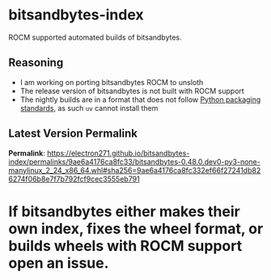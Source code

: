 # bitsandbytes-index

ROCM supported automated builds of bitsandbytes.

## Reasoning

- I am working on porting bitsandbytes ROCM to unsloth
- The release version of bitsandbytes is not built with ROCM support
- The nightly builds are in a format that does not follow [Python packaging standards](https://packaging.python.org/en/latest/specifications/binary-distribution-format/), as such `uv` cannot install them

## Latest Version Permalink

<!-- permalinks.py START -->
**Permalink**: https://electron271.github.io/bitsandbytes-index/permalinks/9ae6a4176ca8fc33/bitsandbytes-0.48.0.dev0-py3-none-manylinux_2_24_x86_64.whl#sha256=9ae6a4176ca8fc332ef66f27241db826274f06b8e7f7b792fcf9cec3555eb791
<!-- permalinks.py END -->

# If bitsandbytes either makes their own index, fixes the wheel format, or builds wheels with ROCM support open an issue.
